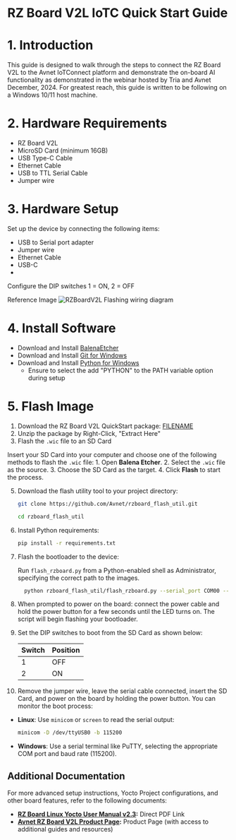 # RZ Board V2L IoTC Quick Start Guide

# 1. Introduction
This guide is designed to walk through the steps to connect the RZ Board V2L to the Avnet IoTConnect platform and demonstrate the on-board AI functionality as demonstrated in the webinar hosted by Tria and Avnet December, 2024. For greatest reach, this guide is written to be following on a Windows 10/11 host machine.

# 2. Hardware Requirements
* RZ Board V2L
* MicroSD Card (minimum 16GB)
* USB Type-C Cable
* Ethernet Cable
* USB to TTL Serial Cable
* Jumper wire

# 3. Hardware Setup

Set up the device by connecting the following items:
* USB to Serial port adapter
* Jumper wire
* Ethernet Cable
* USB-C
*

Configure the DIP switches 1 = ON, 2 = OFF

Reference Image
![RZBoardV2L Flashing wiring diagram](https://hackster.imgix.net/uploads/attachments/1634133/image_Epd2Fx4Hue.png?auto=compress%2Cformat&w=740&h=555&fit=max)


# 4. Install Software
* Download and Install [BalenaEtcher](https://www.balena.io/etcher)
* Download and Install [Git for Windows](https://gitforwindows.org/)
* Download and Install [Python for Windows](https://www.python.org/downloads/)
  * Ensure to select the add "PYTHON" to the PATH variable option during setup
 
 
# 5. Flash Image

1. Download the RZ Board V2L QuickStart package: [FILENAME](./README.md)
2. Unzip the package by Right-Click, "Extract Here"
3. Flash the `.wic` file to an SD Card

 Insert your SD Card into your computer and choose one of the following methods to flash the `.wic` file:
     1. Open **Balena Etcher**.
     2. Select the `.wic` file as the source.
     3. Choose the SD Card as the target.
     4. Click **Flash** to start the process.

5. Download the flash utility tool to your project directory:
     ```bash
     git clone https://github.com/Avnet/rzboard_flash_util.git
     ```
     ```bash
     cd rzboard_flash_util
     ```
6. Install Python requirements:

     ```cmd
     pip install -r requirements.txt
     ```

7. Flash the bootloader to the device:

   Run `flash_rzboard.py` from a Python-enabled shell as Administrator, specifying the correct path to the images.
    ```bash
      python rzboard_flash_util/flash_rzboard.py --serial_port COM00 --bootloader --image_path .
    ```

8. When prompted to power on the board: connect the power cable and hold the power button for a few seconds until the LED turns on. The script will begin flashing your bootloader.

9. Set the DIP switches to boot from the SD Card as shown below:

   | Switch | Position |
   |--------|----------|
   | 1      | OFF      |
   | 2      | ON       |

10. Remove the jumper wire, leave the serial cable connected, insert the SD Card, and power on the board by holding the power button. You can monitor the boot process:
   - **Linux**: Use `minicom` or `screen` to read the serial output:
     ```bash
     minicom -D /dev/ttyUSB0 -b 115200
     ```
   - **Windows**: Use a serial terminal like PuTTY, selecting the appropriate COM port and baud rate (115200).

## Additional Documentation

For more advanced setup instructions, Yocto Project configurations, and other board features, refer to the following documents:

- **[RZ Board Linux Yocto User Manual v2.3](https://www.avnet.com/wps/wcm/connect/onesite/9fe02bc9-8335-4da2-924a-1bdde941e534/RzBoard-Linux-Yocto-UserManual-v2.3.pdf):** Direct PDF Link
- **[Avnet RZ Board V2L Product Page](https://www.avnet.com/wps/portal/us/products/avnet-boards/avnet-board-families/rzboard-v2l/):** Product Page (with access to additional guides and resources)
